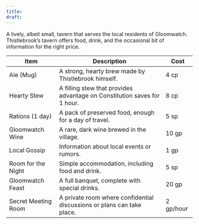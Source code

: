 ```yaml
---
title: 
draft:
---
```

A lively, albeit small, tavern that serves the local residents of Gloomwatch. Thistlebrook’s tavern offers food, drink, and the occasional bit of information for the right price.

|**Item**|**Description**|**Cost**|
|---|---|---|
|Ale (Mug)|A strong, hearty brew made by Thistlebrook himself.|4 cp|
|Hearty Stew|A filling stew that provides advantage on Constitution saves for 1 hour.|8 cp|
|Rations (1 day)|A pack of preserved food, enough for a day of travel.|5 sp|
|Gloomwatch Wine|A rare, dark wine brewed in the village.|10 gp|
|Local Gossip|Information about local events or rumors.|1 gp|
|Room for the Night|Simple accommodation, including food and drink.|5 sp|
|Gloomwatch Feast|A full banquet, complete with special drinks.|20 gp|
|Secret Meeting Room|A private room where confidential discussions or plans can take place.|2 gp/hour|